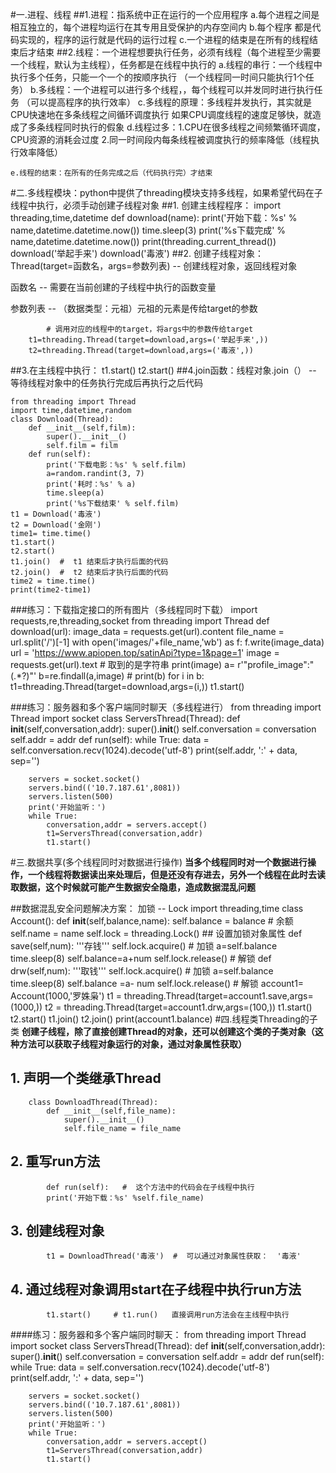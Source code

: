 #一.进程、线程
##1.进程：指系统中正在运行的一个应用程序
	a.每个进程之间是相互独立的，每个进程均运行在其专用且受保护的内存空间内
	b.每个程序 都是代码实现的，程序的运行就是代码的运行过程
    c.一个进程的结束是在所有的线程结束后才结束
##2.线程：一个进程想要执行任务，必须有线程（每个进程至少需要一个线程，默认为主线程），任务都是在线程中执行的
	a.线程的串行：一个线程中执行多个任务，只能一个一个的按顺序执行
	                     （一个线程同一时间只能执行1个任务）
	b.多线程：一个进程可以进行多个线程，，每个线程可以并发同时进行执行任务
	                      （可以提高程序的执行效率）
	c.多线程的原理：多线程并发执行，其实就是CPU快速地在多条线程之间循环调度执行
	              如果CPU调度线程的速度足够快，就造成了多条线程同时执行的假象
	d.线程过多：1.CPU在很多线程之间频繁循环调度，CPU资源的消耗会过度
	           2.同一时间段内每条线程被调度执行的频率降低（线程执行效率降低）

    e.线程的结束：在所有的任务完成之后（代码执行完）才结束
#二.多线程模块：python中提供了threading模块支持多线程，如果希望代码在子线程中执行，必须手动创建子线程对象
##1.  创建主线程程序：
		import threading,time,datetime
		def download(name):
		    print('开始下载：%s' % name,datetime.datetime.now())
		    time.sleep(3)
		    print('%s下载完成' % name,datetime.datetime.now())
		    print(threading.current_thread())
		download('举起手来')
		download('毒液')
##2. 创建子线程对象：Thread(target=函数名，args=参数列表) --  创建线程对象，返回线程对象

函数名 --  需要在当前创建的子线程中执行的函数变量

参数列表 --  （数据类型：元祖）元祖的元素是传给target的参数

            # 调用对应的线程中的target，将args中的参数传给target
		t1=threading.Thread(target=download,args=('举起手来',))
		t2=threading.Thread(target=download,args=('毒液',))
##3.在主线程中执行：
		t1.start()
		t2.start()
##4.join函数：线程对象.join（） --  等待线程对象中的任务执行完成后再执行之后代码

	from threading import Thread
	import time,datetime,random
	class Download(Thread):
	    def __init__(self,film):
	        super().__init__()
	        self.film = film
	    def run(self):
	        print('下载电影：%s' % self.film)
	        a=random.randint(3, 7)
	        print('耗时：%s' % a)
	        time.sleep(a)
	        print('%s下载结束' % self.film)
	t1 = Download('毒液')
	t2 = Download('金刚')
	time1= time.time()
	t1.start()
	t2.start()
	t1.join()  #  t1 结束后才执行后面的代码
	t2.join()  #  t2 结束后才执行后面的代码
	time2 = time.time()
	print(time2-time1)

###练习：下载指定接口的所有图片（多线程同时下载）
		import requests,re,threading,socket
		from threading import Thread
		def download(url):
		    image_data = requests.get(url).content
		    file_name = url.split('/')[-1]
		    with open('images/'+file_name,'wb') as f:
		        f.write(image_data)
		url = 'https://www.apiopen.top/satinApi?type=1&page=1'
		image = requests.get(url).text  #  取到的是字符串
		print(image)
		a= r'"profile_image":"(.*?)"'
		b=re.findall(a,image)
		# print(b)
		for i in b:
		    t1=threading.Thread(target=download,args=(i,))
		    t1.start()

###练习：服务器和多个客户端同时聊天（多线程进行）
		from threading import Thread
		import socket
		class ServersThread(Thread):
		    def __init__(self,conversation,addr):
		        super().__init__()
		        self.conversation = conversation
		        self.addr = addr
		    def run(self):
		        while True:
		            data = self.conversation.recv(1024).decode('utf-8')
		            print(self.addr, ':' + data, sep='')
		
		servers = socket.socket()
		servers.bind(('10.7.187.61',8081))
		servers.listen(500)
		print('开始监听：')
		while True:
		    conversation,addr = servers.accept()
		    t1=ServersThread(conversation,addr)
		    t1.start()
#三.数据共享(多个线程同时对数据进行操作)
**当多个线程同时对一个数据进行操作，一个线程将数据读出来处理后，但是还没有存进去，另外一个线程在此时去读取数据，这个时候就可能产生数据安全隐患，造成数据混乱问题**

##数据混乱安全问题解决方案： 加锁 -- Lock
		import threading,time
		class Account():
		    def __init__(self,balance,name):
		        self.balance = balance   # 余额
		        self.name = name
		        self.lock = threading.Lock()  ## 设置加锁对象属性
		    def save(self,num):
		        '''存钱'''
		        self.lock.acquire()    #  加锁
		        a=self.balance
		        time.sleep(8)
		        self.balance=a+num
		        self.lock.release()    #  解锁
		    def drw(self,num):
		        '''取钱'''
		        self.lock.acquire()    #  加锁
		        a=self.balance
		        time.sleep(8)
		        self.balance =a- num
		        self.lock.release()    #  解锁
		account1= Account(1000,'罗姝枭')
		t1 = threading.Thread(target=account1.save,args=(1000,))
		t2 = threading.Thread(target=account1.drw,args=(100,))
		t1.start()
		t2.start()
		t1.join()
		t2.join()
		print(account1.balance)
#四.线程类Threading的子类
**创建子线程，除了直接创建Thread的对象，还可以创建这个类的子类对象（这种方法可以获取子线程对象运行的对象，通过对象属性获取）**

##  1. 声明一个类继承Thread
		class DownloadThread(Thread):
		    def __init__(self,file_name):
		        super().__init__()
		        self.file_name = file_name
##  2. 重写run方法
            def run(self):   #  这个方法中的代码会在子线程中执行   
            print('开始下载：%s' %self.file_name)

## 3. 创建线程对象
            t1 = DownloadThread('毒液')  #  可以通过对象属性获取：  '毒液'
##  4. 通过线程对象调用start在子线程中执行run方法
            t1.start()     # t1.run()   直接调用run方法会在主线程中执行

####练习：服务器和多个客户端同时聊天：
		from threading import Thread
		import socket
		class ServersThread(Thread):
		    def __init__(self,conversation,addr):
		        super().__init__()
		        self.conversation = conversation
		        self.addr = addr
		    def run(self):
		        while True:
		            data = self.conversation.recv(1024).decode('utf-8')
		            print(self.addr, ':' + data, sep='')
		
		servers = socket.socket()
		servers.bind(('10.7.187.61',8081))
		servers.listen(500)
		print('开始监听：')
		while True:
		    conversation,addr = servers.accept()
		    t1=ServersThread(conversation,addr)
		    t1.start()